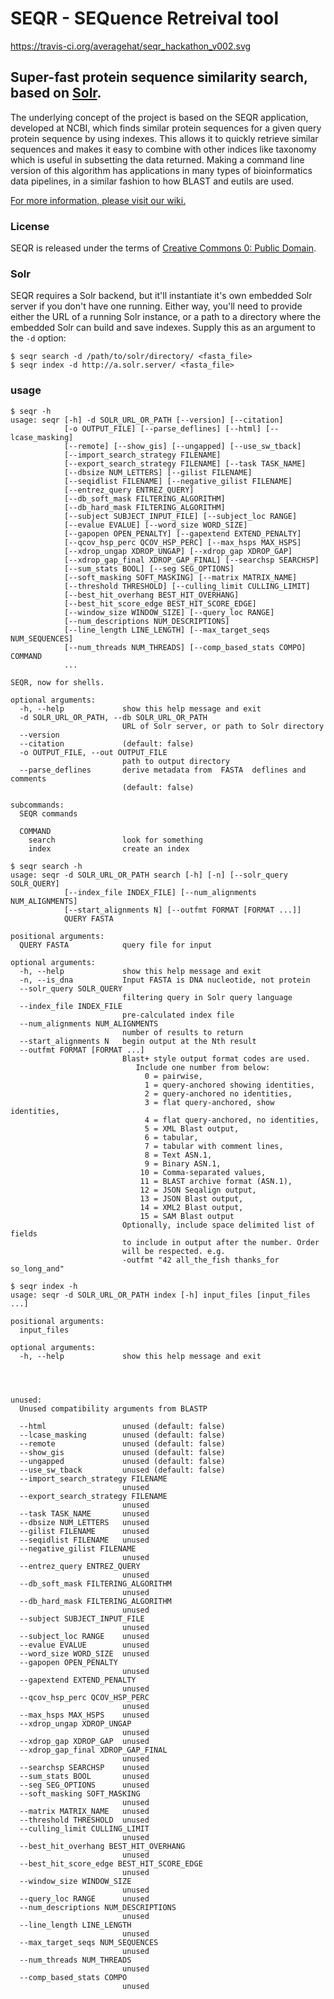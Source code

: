 # SEQR - SEQuence Retreival tool
https://travis-ci.org/averagehat/seqr_hackathon_v002.svg
## Super-fast protein sequence similarity search, based on [Solr](http://lucene.apache.org/solr/).

The underlying concept of the project is based on the SEQR application, developed at NCBI, which finds similar protein sequences for a given query protein sequence by using indexes.  This allows it to quickly retrieve similar sequences and makes it easy to combine with other indices like taxonomy which is useful in subsetting the data returned.  Making a command line version of this algorithm has applications in many types of bioinformatics data pipelines, in a similar fashion to how BLAST and eutils are used. 

[For more information, please visit our wiki.](https://github.com/DCGenomics/seqr_hackathon_v002/wiki)

### License

SEQR is released under the terms of [Creative Commons 0: Public Domain](https://github.com/DCGenomics/seqr_hackathon_v002/blob/master/LICENSE).

### Solr

SEQR requires a Solr backend, but it'll instantiate it's own embedded Solr server if you don't have one running. Either way, you'll need to provide either the URL of a running Solr instance, or a path to a directory where the embedded Solr can build and save indexes. Supply this as an argument to the `-d` option:

```
$ seqr search -d /path/to/solr/directory/ <fasta_file>
$ seqr index -d http://a.solr.server/ <fasta_file>
```

### usage
```
$ seqr -h
usage: seqr [-h] -d SOLR_URL_OR_PATH [--version] [--citation]
            [-o OUTPUT_FILE] [--parse_deflines] [--html] [--lcase_masking]
            [--remote] [--show_gis] [--ungapped] [--use_sw_tback]
            [--import_search_strategy FILENAME]
            [--export_search_strategy FILENAME] [--task TASK_NAME]
            [--dbsize NUM_LETTERS] [--gilist FILENAME]
            [--seqidlist FILENAME] [--negative_gilist FILENAME]
            [--entrez_query ENTREZ_QUERY]
            [--db_soft_mask FILTERING_ALGORITHM]
            [--db_hard_mask FILTERING_ALGORITHM]
            [--subject SUBJECT_INPUT_FILE] [--subject_loc RANGE]
            [--evalue EVALUE] [--word_size WORD_SIZE]
            [--gapopen OPEN_PENALTY] [--gapextend EXTEND_PENALTY]
            [--qcov_hsp_perc QCOV_HSP_PERC] [--max_hsps MAX_HSPS]
            [--xdrop_ungap XDROP_UNGAP] [--xdrop_gap XDROP_GAP]
            [--xdrop_gap_final XDROP_GAP_FINAL] [--searchsp SEARCHSP]
            [--sum_stats BOOL] [--seg SEG_OPTIONS]
            [--soft_masking SOFT_MASKING] [--matrix MATRIX_NAME]
            [--threshold THRESHOLD] [--culling_limit CULLING_LIMIT]
            [--best_hit_overhang BEST_HIT_OVERHANG]
            [--best_hit_score_edge BEST_HIT_SCORE_EDGE]
            [--window_size WINDOW_SIZE] [--query_loc RANGE]
            [--num_descriptions NUM_DESCRIPTIONS]
            [--line_length LINE_LENGTH] [--max_target_seqs NUM_SEQUENCES]
            [--num_threads NUM_THREADS] [--comp_based_stats COMPO] COMMAND
            ...

SEQR, now for shells.

optional arguments:
  -h, --help             show this help message and exit
  -d SOLR_URL_OR_PATH, --db SOLR_URL_OR_PATH
                         URL of Solr server, or path to Solr directory
  --version
  --citation             (default: false)
  -o OUTPUT_FILE, --out OUTPUT_FILE
                         path to output directory
  --parse_deflines       derive metadata from  FASTA  deflines and comments
                         (default: false)

subcommands:
  SEQR commands

  COMMAND
    search               look for something
    index                create an index

$ seqr search -h
usage: seqr -d SOLR_URL_OR_PATH search [-h] [-n] [--solr_query SOLR_QUERY]
            [--index_file INDEX_FILE] [--num_alignments NUM_ALIGNMENTS]
            [--start_alignments N] [--outfmt FORMAT [FORMAT ...]]
            QUERY FASTA

positional arguments:
  QUERY FASTA            query file for input

optional arguments:
  -h, --help             show this help message and exit
  -n, --is_dna           Input FASTA is DNA nucleotide, not protein
  --solr_query SOLR_QUERY
                         filtering query in Solr query language
  --index_file INDEX_FILE
                         pre-calculated index file
  --num_alignments NUM_ALIGNMENTS
                         number of results to return
  --start_alignments N   begin output at the Nth result
  --outfmt FORMAT [FORMAT ...]
                         Blast+ style output format codes are used.
                            Include one number from below:
                              0 = pairwise,
                              1 = query-anchored showing identities,
                              2 = query-anchored no identities,
                              3 = flat query-anchored, show identities,
                              4 = flat query-anchored, no identities,
                              5 = XML Blast output,
                              6 = tabular,
                              7 = tabular with comment lines,
                              8 = Text ASN.1,
                              9 = Binary ASN.1,
                             10 = Comma-separated values,
                             11 = BLAST archive format (ASN.1),
                             12 = JSON Seqalign output,
                             13 = JSON Blast output,
                             14 = XML2 Blast output,
                             15 = SAM Blast output
                         Optionally, include space delimited list of fields
                         to include in output after the number. Order
                         will be respected. e.g.
                         -outfmt "42 all_the_fish thanks_for so_long_and"
                         
$ seqr index -h
usage: seqr -d SOLR_URL_OR_PATH index [-h] input_files [input_files ...]

positional arguments:
  input_files

optional arguments:
  -h, --help             show this help message and exit




unused:
  Unused compatibility arguments from BLASTP

  --html                 unused (default: false)
  --lcase_masking        unused (default: false)
  --remote               unused (default: false)
  --show_gis             unused (default: false)
  --ungapped             unused (default: false)
  --use_sw_tback         unused (default: false)
  --import_search_strategy FILENAME
                         unused
  --export_search_strategy FILENAME
                         unused
  --task TASK_NAME       unused
  --dbsize NUM_LETTERS   unused
  --gilist FILENAME      unused
  --seqidlist FILENAME   unused
  --negative_gilist FILENAME
                         unused
  --entrez_query ENTREZ_QUERY
                         unused
  --db_soft_mask FILTERING_ALGORITHM
                         unused
  --db_hard_mask FILTERING_ALGORITHM
                         unused
  --subject SUBJECT_INPUT_FILE
                         unused
  --subject_loc RANGE    unused
  --evalue EVALUE        unused
  --word_size WORD_SIZE  unused
  --gapopen OPEN_PENALTY
                         unused
  --gapextend EXTEND_PENALTY
                         unused
  --qcov_hsp_perc QCOV_HSP_PERC
                         unused
  --max_hsps MAX_HSPS    unused
  --xdrop_ungap XDROP_UNGAP
                         unused
  --xdrop_gap XDROP_GAP  unused
  --xdrop_gap_final XDROP_GAP_FINAL
                         unused
  --searchsp SEARCHSP    unused
  --sum_stats BOOL       unused
  --seg SEG_OPTIONS      unused
  --soft_masking SOFT_MASKING
                         unused
  --matrix MATRIX_NAME   unused
  --threshold THRESHOLD  unused
  --culling_limit CULLING_LIMIT
                         unused
  --best_hit_overhang BEST_HIT_OVERHANG
                         unused
  --best_hit_score_edge BEST_HIT_SCORE_EDGE
                         unused
  --window_size WINDOW_SIZE
                         unused
  --query_loc RANGE      unused
  --num_descriptions NUM_DESCRIPTIONS
                         unused
  --line_length LINE_LENGTH
                         unused
  --max_target_seqs NUM_SEQUENCES
                         unused
  --num_threads NUM_THREADS
                         unused
  --comp_based_stats COMPO
                         unused
```

